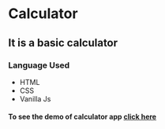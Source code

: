 # Calculator

## It is a basic calculator

### Language Used
- HTML
- CSS
- Vanilla Js

#### To see the demo of calculator app [click here](https://vishwambhar55.github.io/Calculator.io/)
